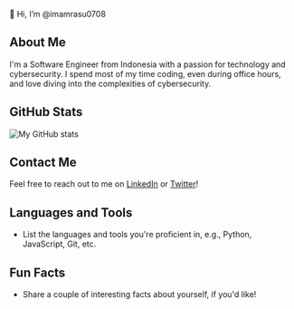 👋 Hi, I’m @imamrasu0708

## About Me
I'm a Software Engineer from Indonesia with a passion for technology and cybersecurity. I spend most of my time coding, even during office hours, and love diving into the complexities of cybersecurity.

## GitHub Stats
![My GitHub stats](https://github-readme-stats.vercel.app/api?username=imamrasu0708&show_icons=true&theme=radical)

## Contact Me
Feel free to reach out to me on [LinkedIn](https://www.linkedin.com/in/imamrasu0708/) or [Twitter](https://twitter.com/imamrasu0708/)!

## Languages and Tools
- List the languages and tools you're proficient in, e.g., Python, JavaScript, Git, etc.

## Fun Facts
- Share a couple of interesting facts about yourself, if you'd like!
